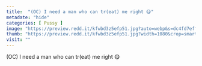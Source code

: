 ```yaml
---
title:  "(OC) I need a man who can tr(eat) me right 😋"
metadate: "hide"
categories: [ Pussy ]
image: "https://preview.redd.it/kfwbd3z5efp51.jpg?auto=webp&s=dc4fd7eff1ea49db605fa1935b7f6a46562b1079"
thumb: "https://preview.redd.it/kfwbd3z5efp51.jpg?width=1080&crop=smart&auto=webp&s=2452a088f10b593fb90707f5015ab86004b0eaeb"
visit: ""
---
```

(OC) I need a man who can tr(eat) me right 😋
